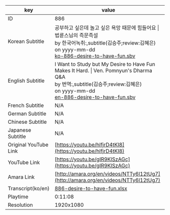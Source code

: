 |  key  |  value  |
|-------|---------|
| ID            | 886 |
| Korean Subtitle | 공부하고 싶은데 놀고 싶은 욕망 때문에 힘들어요 \| 법륜스님의 즉문즉설<br>by 한국어녹취:,subtitle(김승주;review:김혜은)<br>on yyyy-mm-dd<br>[ko-886-desire-to-have-fun.sbv](https://github.com/jungtosociety/dharma-qna/raw/master/sub/886/ko-886-desire-to-have-fun.sbv)<br>|
| English Subtitle | I Want to Study but My Desire to Have Fun Makes It Hard. \| Ven. Pomnyun's Dharma Q&A<br>by 번역:,subtitle(김승주;review:김혜은)<br>on yyyy-mm-dd<br>[en-886-desire-to-have-fun.sbv](https://github.com/jungtosociety/dharma-qna/raw/master/sub/886/en-886-desire-to-have-fun.sbv)<br>|
| French Subtitle | N/A |
| German Subtitle | N/A |
| Chinese Subtitle | N/A |
| Japanese Subtitle | N/A |
| Original YouTube Link  | [https://youtu.be/hlfjrD4tKI8](https://youtu.be/hlfjrD4tKI8) |
| YouTube Link  | [https://youtu.be/gIR9KlSzAGc](https://youtu.be/gIR9KlSzAGc) |
| Amara Link    | [http://amara.org/en/videos/NTTy6l12tUg7](http://amara.org/en/videos/NTTy6l12tUg7) |
| Transcript(ko/en) | [886-desire-to-have-fun.xlsx](https://github.com/jungtosociety/dharma-qna/raw/master/sub/886/886-desire-to-have-fun.xlsx) |
| Playtime | 0:11:08 |
| Resolution | 1920x1080|
